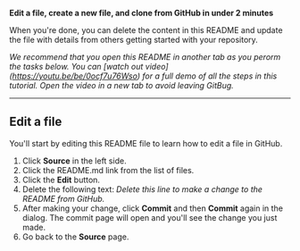 **Edit a file, create a new file, and clone from GitHub in under 2 minutes**

When you're done, you can delete the content in this README and update the file 
with details from others getting started with your repository.

*We recommend that you open this README in another tab as you perorm the tasks
below. You can [watch out video] (https://youtu.be/be/0ocf7u76Wso) for a full demo
of all the steps in this tutorial. Open the video in a new tab to avoid leaving
GitBug.*

---

## Edit a file

You'll start by editing this README file to learn how to edit a file in GitHub.

1. Click **Source** in the left side.
2. Click the README.md link from the list of files.
3. Click the **Edit** button.
4. Delete the following text: *Delete this line to make a change to the README
from GitHub.*
5. After making your change, click **Commit** and then **Commit** again in the dialog. The commit page will open and you'll see the change you just made.
6. Go back to the **Source** page.

